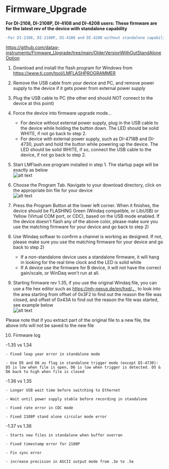 # Firmware_Upgrade 

**For DI-2108, DI-2108P, DI-4108 and DI-4208 users: These firmware are for the latest rev of the device with standalone capability**

```diff
-For DI-2108, DI-2108P, DI-4108 and DI-4208 without standalone capability, please find the firmware in 
```
https://github.com/dataq-instruments/Firmware_Upgrade/tree/main/OlderVersionWithOutStandAloneOption

1. Download and install the flash program for Windows from https://www.ti.com/tool/LMFLASHPROGRAMMER

2. Remove the USB cable from your device and PC, and remove power supply to the device if it gets power from external power supply

3. Plug the USB cable to PC (the other end should NOT connect to the device at this point)

4. Force the device into firmware upgrade mode...
   - For device without external power supply, plug in the USB cable to the device while holding the button down. The LED should be solid WHITE, if not go back to step 2.
   - For device with external power supply, such as DI-4718B and DI-4730, push and hold the button while powering up the device.  The LED should be solid WHITE, if so, connect the USB cable to the device, if not go back to step 2. 

5. Start LMFlash.exe program installed in step 1. The startup page will be exactly as below <br/>
![alt text](https://www.dataq.com/resources/repository/lmflash1.png)

6. Choose the Program Tab. Navigate to your download directory, click on the appropriate bin file for your device<br/>
![alt text](https://www.dataq.com/resources/repository/lmflash2.png)

7. Press the Program Button at the lower left corner. When it finishes, the device should be FLASHING Green (Windaq compatible, or LibUSB) or Yellow (Virtual COM port, or CDC), based on the USB mode enabled. If the device doesn't flash any of the above color, please make sure you use the matching firmware for your device and go back to step 2)

8. Use Windaq softwar to confirm a channel is working as designed. If not, please make sure you use the matching firmware for your device and go back to step 2)
   - If a non-standalone device uses a standalone firmware, it will hang in looking for the real time clock and the LED is solid white
   - If A device use the firmware for B device, it will not have the correct gain/scale, or WinDaq won't run at all.
   
9. Starting firmware rev 1.35, if you use the original Windaq file, you can use a file hex editor such as https://mh-nexus.de/en/hxd/， to look into the area starting from offset of 0x3F2 to find out the reason the file was closed, and offset of 0x43A to find out the reason the file was started, see example below <br/>
![alt text](https://www.dataq.com/resources/repository/wdq_header.png)

Please note that if you extract part of the original file to a new file, the above info will not be saved to the new file

10. Firmware log

   -1.35 vs 1.34

    - Fixed leap year error in standalone mode

    - Use D5 and D6 as flag in standalone trigger mode (except DI-4730): D5 is low when file is open, D6 is low when trigger is detected. D5 & D6 back to high when file is closed

   -1.36 vs 1.35
   
    - Longer USB wait time before switching to Ethernet

    - Wait until power supply stable before recording in standalone

    - Fixed rate error in CDC mode

    - Fixed 2108P stand alone circular mode error

   -1.37 vs 1.36

    - Starts new files in standalone when buffer overran

    - Fixed timestamp error for 2108P

    - Fix sync error 

    - increase precision in ASCII output mode from .3e to .5e
